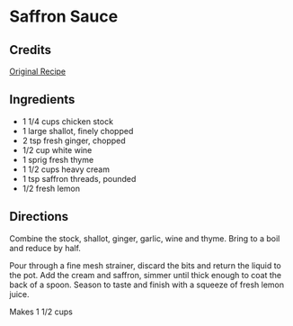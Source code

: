 # Saffron Sauce 

## Credits

[Original Recipe](https://www.gourmetwarehouse.ca/content/main.cfm?fuseaction=recipes&action=detail&recipeid=174 "https://www.gourmetwarehouse.ca/content/main.cfm?fuseaction=recipes&action=detail&recipeid=174")

## Ingredients

- 1 1/4 cups chicken stock
- 1 large shallot, finely chopped
- 2 tsp fresh ginger, chopped
- 1/2 cup white wine
- 1 sprig fresh thyme
- 1 1/2 cups heavy cream
- 1 tsp saffron threads, pounded
- 1/2 fresh lemon

## Directions

Combine the stock, shallot, ginger, garlic, wine and thyme. Bring to a boil and reduce by half.  
 Pour through a fine mesh strainer, discard the bits and return the liquid to the pot. Add the cream and saffron, simmer until thick enough to coat the back of a spoon. Season to taste and finish with a squeeze of fresh lemon juice.  
 Makes 1 1/2 cups

